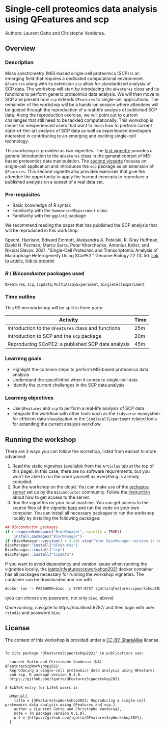 # Single-cell proteomics data analysis using QFeatures and scp

Authors: Laurent Gatto and Christophe Vanderaa.

## Overview

### Description

Mass spectrometry (MS)-based single-cell proteomics (SCP) is an emerging field that 
requires a dedicated computational environment. `QFeatures` along with
its extension `scp` allow for standardized analysis of SCP data. The
workshop will start by introducing the `QFeatures` class and its
functions to perform generic proteomics data analysis. We will then
move to SCP and present how `scp` extends `QFeatures` to single-cell
applications. The remainder of the workshop will be a hands-on session
where attendees will be guided through the reproduction of a real-life
analysis of published SCP data. Along the reproduction exercise, we
will point out to current challenges that still need to be tackled
computationally. This workshop is meant for inexperienced users that
want to learn how to perform current state-of-the-art analysis of SCP
data as well as experienced developers interested in contributing to
an emerging and exciting single-cell technology.

This workshop is provided as two vignettes. The [first vignette](https://lgatto.github.io/QFeaturesScpWorkshop2021/articles/v01-QFeatures.html)
provides a general introduction to the `QFeatures` class in the 
general context of MS-based proteomics data manipulation. The 
[second vignette](https://lgatto.github.io/QFeaturesScpWorkshop2021/articles/v02-scp.html)
focuses on single-cell application and introduces the `scp` package as
an extension of `QFeatures`. This second vignette also provides 
exercises that give the attendee the opportunity to apply the learned
concepts to reproduce a published analysis on a subset of a real data
set.

### Pre-requisites

* Basic knowledge of R syntax
* Familiarity with the `SummarizedExperiment` class
* Familiarity with the `ggplot2` package

We recommend reading the paper that has published the SCP analysis that
will be reproduced in this workshop:

Specht, Harrison, Edward Emmott, Aleksandra A. Petelski, R. Gray
Huffman, David H. Perlman, Marco Serra, Peter Kharchenko, Antonius
Koller, and Nikolai Slavov. 2021. "Single-Cell Proteomic and
Transcriptomic Analysis of Macrophage Heterogeneity Using SCoPE2.”
Genome Biology 22 (1): 50.
[link to article](http://dx.doi.org/10.1186/s13059-021-02267-5),
[link to preprint](https://www.biorxiv.org/content/10.1101/665307v5)

### _R_ / _Bioconductor_ packages used

`QFeatures`, `scp`, `scpdata`, `MultiAssayExperiment`,
`SingleCellExperiment`

### Time outline

This 90 min workshop will be split in three parts:

| Activity                                            | Time |
|-----------------------------------------------------|------|
| Introduction to the `QFeatures` class and functions | 25m  |
| Introduction to SCP and the `scp` package           | 20m  |
| Reproducing SCoPE2: a published SCP data analysis   | 45m  |

### Learning goals

- Highlight the common steps to perform MS-based proteomics data analysis
- Understand the specificities when it comes to single-cell data
- Identify the current challenges in the SCP data analysis

### Learning objectives

- Use `QFeatures` and `scp` to perform a real-life analysis of SCP
  data
- Integrate the workflow with other tools such as the `tidyverse`
  ecosystem for efficient data visualization or the
  `SingleCellExperiment` related tools for extending the current
  analysis workflow.

## Running the workshop

There are 3 ways you can follow the workshop, listed from easiest to 
more advanced: 

1. Read the static vignettes (available from the `Articles` tab at the
   top of this page). In this case, there are no software requirements,
   but you won't be able to run the code yourself as everything is 
   already compiled. 
2. Run the workshop on the cloud. You can make use of the 
   [orchestra server](http://app.orchestra.cancerdatasci.org/)
   set up by the `Bioconductor` community. Follow the 
   [instruction](https://github.com/lgatto/QFeaturesScpWorkshop2021/tree/main/inst/Get_started_on_cloud.pdf)
   about how to get access to the server.
3. Run the vignettes on your local machine. You can get access to the 
   source files of the vignette
   [here](https://github.com/lgatto/QFeaturesScpWorkshop2021/tree/main/vignettes)
   and run the code on your own computer. You can install all 
   necessary packages to run the workshop locally by installing the 
   following packages:

```r
## Bioconductor packages
if (!requireNamespace("BiocManager", quietly = TRUE))
    install.packages("BiocManager")
if (BiocManager::version() < 3.14) stop("Your BiocManager version is too old.")
BiocManager::install("QFeatures")
BiocManager::install("scp")
BiocManager::install("scpdata")
```

If you want to avoid dependency and version issues when running the 
vignettes locally, the
[lgatto/qfeaturesscpworkshop2021](https://hub.docker.com/repository/docker/lgatto/qfeaturesscpworkshop2021)
docker container has all packages necessary for running the workshop 
vignettes. The container can be downloaded and run with

```sh
docker run -e PASSWORD=bioc -p 8787:8787 lgatto/qfeaturesscpworkshop2021:latest
```

(you can choose any password, not only `bioc`, above)

Once running, navigate to https://localhost:8787/ and then login with
user `rstudio` and password `bioc`.

## License 

The content of this workshop is provided under a
[CC-BY ShareAlike](https://creativecommons.org/licenses/by-sa/2.0/)
license.


```

To cite package 'QFeaturesScpWorkshop2021' in publications use:

  Laurent Gatto and Christophe Vanderaa (NA). QFeaturesScpWorkshop2021:
  Reproducing a single-cell proteomics data analysis using QFeatures
  and scp. R package version 0.1.0.
  https://github.com/lgatto/QFeaturesScpWorkshop2021

A BibTeX entry for LaTeX users is

  @Manual{,
    title = {QFeaturesScpWorkshop2021: Reproducing a single-cell proteomics data analysis using QFeatures and scp.},
    author = {Laurent Gatto and Christophe Vanderaa},
    note = {R package version 0.1.0},
    url = {https://github.com/lgatto/QFeaturesScpWorkshop2021},
  }
```

